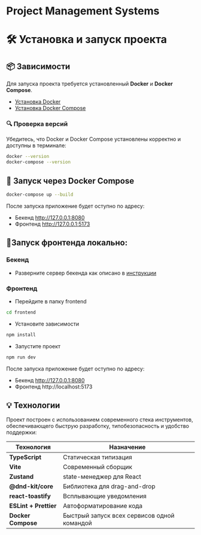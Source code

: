 # Project Management Systems

# 🛠️ Установка и запуск проекта

## 📦 Зависимости

Для запуска проекта требуется установленный **Docker** и **Docker Compose**.

- [Установка Docker](https://www.docker.com/get-started)
- [Установка Docker Compose](https://docs.docker.com/compose/install/)

### 🔍 Проверка версий

Убедитесь, что Docker и Docker Compose установлены корректно и доступны в терминале:

```bash
docker --version
docker-compose --version
```

## 🐳 Запуск через Docker Compose

```bash
docker-compose up --build
```

После запуска приложение будет оступно по адресу:
- Бекенд http://127.0.0.1:8080
- Фронтенд http://127.0.0.1:5173

## 🧪Запуск фронтенда локально:

### Бекенд
- Разверните сервер бекенда как описано в [инструкции](https://github.com/avito-tech/tech-internship/blob/main/Tech%20Internships/Frontend/Frontend-trainee-assignment-spring-2025/server/README.md)
### Фронтенд
- Перейдите в папку frontend
```bash
cd frontend
```
- Установите зависимости
```bash
npm install
```
- Запустите проект
```bash
npm run dev
```
После запуска приложение будет оступно по адресу:
- Бекенд http://127.0.0.1:8080
- Фронтенд http://localhost:5173

## 💡 Технологии

Проект построен с использованием современного стека инструментов, обеспечивающего быструю разработку, типобезопасность и удобство поддержки:

| Технология              | Назначение                                                                |
|-------------------------|---------------------------------------------------------------------------|
| **TypeScript**          | Статическая типизация                                                     |
| **Vite**                | Современный сборщик                                                       |
| **Zustand**             | state-менеджер для React                                                  |
| **@dnd-kit/core**       | Библиотека для drag-and-drop                                              |
| **react-toastify**      | Всплывающие уведомления                                                   |
| **ESLint + Prettier**   | Автоформатирование кода                                                   |
| **Docker Compose**      | Быстрый запуск всех сервисов одной командой                               |

